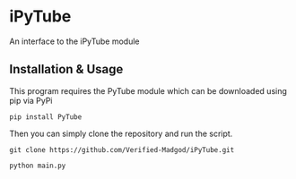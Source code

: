# iPyTube
An interface to the iPyTube module

## Installation & Usage

This program requires the PyTube module which can be downloaded using pip via PyPi

`pip install PyTube`

Then you can simply clone the repository and run the script.

`git clone https://github.com/Verified-Madgod/iPyTube.git`

`python main.py`

